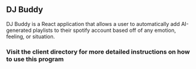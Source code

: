 ## DJ Buddy

DJ Buddy is a React application that allows a user to automatically add AI-generated playlists to their spotify account based off of any emotion, feeling, or situation.

### Visit the client directory for more detailed instructions on how to use this program
